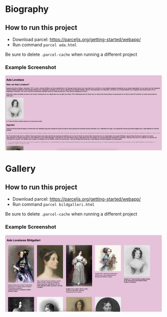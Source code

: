 # Biography

## How to run this project 
- Download parcel: https://parceljs.org/getting-started/webapp/ 
- Run command  ``parcel ada.html``

Be sure to delete ``.parcel-cache`` when running a different project

### Example Screenshot
![Example](example.png)     

# Gallery

## How to run this project 
- Download parcel: https://parceljs.org/getting-started/webapp/ 
- Run command  ``parcel bildgalleri.html``

Be sure to delete ``.parcel-cache`` when running a different project

### Example Screenshot
![Example2](example-2.png)  